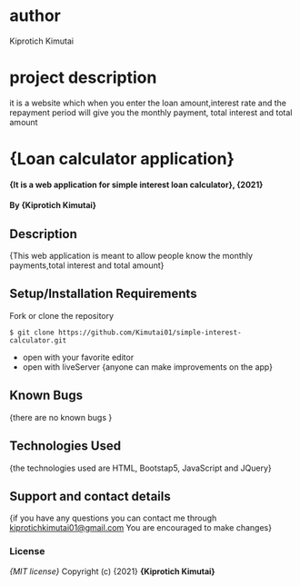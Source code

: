 # author
Kiprotich Kimutai
# project description
it is a website which when you enter the loan amount,interest rate and the repayment period will give you the monthly payment, total interest and total amount
# {Loan calculator application}
#### {It is a web application for simple interest loan calculator}, {2021}
#### By **{Kiprotich Kimutai}**
## Description
{This web application is meant to allow people know the monthly payments,total interest and total amount}
## Setup/Installation Requirements
 Fork or clone the repository
 ```
$ git clone https://github.com/Kimutai01/simple-interest-calculator.git
 ```
* open with your favorite editor
* open with liveServer
{anyone can make improvements on the app}
## Known Bugs
{there are no known bugs }
## Technologies Used
{the technologies used are HTML, Bootstap5, JavaScript and JQuery}
## Support and contact details
{if you have any questions you can contact me through kiprotichkimutai01@gmail.com
You are encouraged to make changes}
### License
*{MIT license}*
Copyright (c) {2021} **{Kiprotich Kimutai}**
